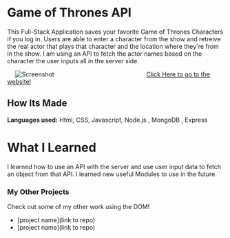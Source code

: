# Game of Thrones API
This Full-Stack Application saves your favorite Game of Thrones Characters if you log in. Users are able to enter a character from the show and retreive the real actor that plays that character and the location where they're from in the show. I am using an API to fetch the actor names based on the character the user inputs all in the server side.
 
&emsp;
![Screenshot](demopic.png)
&emsp;&emsp;&emsp;&emsp;&emsp;&emsp;&emsp;&emsp;&emsp;&emsp;&emsp;&emsp;&emsp;&emsp;&emsp;[Click Here to go to the website!](https://game-of-thronesapi.herokuapp.com/)
## How Its Made 
**Languages used:** Html, CSS, Javascript, Node.js , MongoDB , Express
# What I Learned
I learned how to use an API with the server and use user input data to fetch an object from that API. I learned new useful Modules to use in the future. 
### My Other Projects 
Check out some of my other work using the DOM!
* [project name](link to repo)
* [project name](link to repo)
